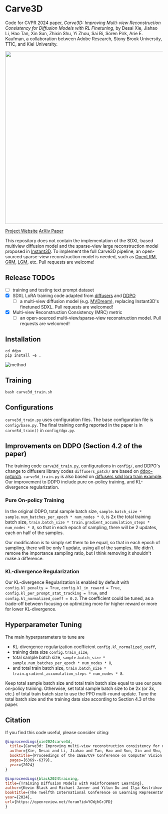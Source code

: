 # Carve3D
Code for CVPR 2024 paper, *Carve3D: Improving Multi-view Reconstruction Consistency for Diffusion Models with RL Finetuning*, by Desai Xie, Jiahao Li, Hao Tan, Xin Sun, Zhixin Shu, Yi Zhou, Sai Bi, Sören Pirk, Arie E. Kaufman, a collaboration between Adobe Research, Stony Brook University, TTIC, and Kiel University.  

<img src="https://github.com/desaixie/carve3d/assets/32966374/acb3c6ba-19cd-478f-a923-286c4c4f9a73" width="550"/>

[Project Website](https://desaixie.github.io/carve-3d/)  [ArXiv Paper](https://arxiv.org/abs/2312.13980)

This repository does not contain the implementation of the SDXL-based multiview diffusion model and the sparse-view large reconstruction model proposed in [Instant3D](https://jiahao.ai/instant3d/).
To implement the full Carve3D pipeline, an open-sourced sparse-view reconstruction model is needed, such as [OpenLRM](https://github.com/3DTopia/OpenLRM), [GRM](https://github.com/justimyhxu/grm), [LGM](https://github.com/3DTopia/LGM), etc. 
Pull requests are welcome!

## Release TODOs
- [ ] training and testing text prompt dataset
- [x] SDXL LoRA training code adapted from [diffusers](https://github.com/huggingface/diffusers/blob/main/examples/text_to_image/train_text_to_image_lora_sdxl.py) and [DDPO](https://github.com/kvablack/ddpo-pytorch)
  - [ ] a multi-view diffusion model (e.g. [MVDream](https://github.com/bytedance/MVDream)), replacing Instant3D's finetuned SDXL. Pull requests are welcomed!
- [x] Multi-view Reconstruction Consistency (MRC) metric
  - [ ] an open-sourced multi-view/sparse-view reconstruction model. Pull requests are welcomed!

## Installation
```
cd ddpo
pip install -e .
```

![method](https://desaixie.github.io/carve-3d/static/images/figure_overview.png)

## Training
```
bash carve3d_train.sh
```

## Configurations
`carve3d_train.py` uses configuration files. 
The base configuration file is `config/base.py`. 
The final training config reported in the paper is in `carve3d_train()` in `config/dgx.py`.

## Improvements on DDPO (Section 4.2 of the paper)
The training code `carve3d_train.py`, configurations in `config/`, and DDPO's change to diffusers library codes `diffusers_patch/` are based on [ddpo-pytorch](https://github.com/kvablack/ddpo-pytorch).
`carve3d_train.py` is also based on [diffusers sdxl lora train example](https://github.com/huggingface/diffusers/blob/main/examples/text_to_image/train_text_to_image_lora_sdxl.py).
Our improvement to DDPO include pure on-policy training, and KL-divergence regularization.

### Pure On-policy Training
In the original DDPO, total sample batch size, `sample.batch_size * sample.num_batches_per_epoch * num_nodes * 8`, is 2x the total training batch size, `train.batch_size * train.gradient_accumulation_steps * num_nodes * 8`, so that in each epoch of sampling, there will be 2 updates, each on half of the samples.

Our modification is to simply set them to be equal, so that in each epoch of sampling, there will be only 1 update, using all of the samples.
We didn't remove the importance sampling ratio, but I think removing it shouldn't make a difference.

### KL-divergence Regularization
Our KL-divergence Regularization is enabled by default with `config.kl_penalty = True`, `config.kl_in_reward = True`, `config.kl_per_prompt_stat_tracking = True`, and `config.kl_normalized_coeff = 0.2`.
The coefficient could be tuned, as a trade-off between focusing on optimizing more for higher reward or more for lower KL-divergence.


## Hyperparameter Tuning
The main hyperparameters to tune are 
+ KL-divergence regularization coefficient `config.kl_normalized_coeff`, 
+ training data size `config.train_size`, 
+ total sample batch size, `sample.batch_size * sample.num_batches_per_epoch * num_nodes * 8`, 
+ and total train batch size, `train.batch_size * train.gradient_accumulation_steps * num_nodes * 8`.

Keep total sample batch size and total train batch size equal to use our pure on-policy training.
Otherwise, set total sample batch size to be 2x (or 3x, etc.) of total train batch size to use the PPO multi-round update.
Tune the total batch size and the training data size according to Section 4.3 of the paper.

## Citation
If you find this code useful, please consider citing:
```bibtex
@inproceedings{xie2024carve3d,
  title={Carve3d: Improving multi-view reconstruction consistency for diffusion models with rl finetuning},
  author={Xie, Desai and Li, Jiahao and Tan, Hao and Sun, Xin and Shu, Zhixin and Zhou, Yi and Bi, Sai and Pirk, S{\"o}ren and Kaufman, Arie E},
  booktitle={Proceedings of the IEEE/CVF Conference on Computer Vision and Pattern Recognition},
  pages={6369--6379},
  year={2024}
}

@inproceedings{black2024training,
title={Training Diffusion Models with Reinforcement Learning},
author={Kevin Black and Michael Janner and Yilun Du and Ilya Kostrikov and Sergey Levine},
booktitle={The Twelfth International Conference on Learning Representations},
year={2024},
url={https://openreview.net/forum?id=YCWjhGrJFD}
}
```
